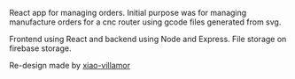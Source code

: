 React app for managing orders. Initial purpose was for managing manufacture orders for a cnc router using gcode files generated from svg. 

Frontend using React and backend using Node and Express. File storage on firebase storage.

Re-design made by [xiao-villamor](https://github.com/xiao-villamor)
